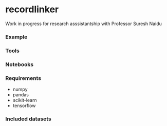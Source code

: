 # recordlinker 

Work in progress for research asssistantship with Professor Suresh Naidu 


### Example 


### Tools 


### Notebooks 


### Requirements 

* numpy 
* pandas 
* scikit-learn 
* tensorflow  


### Included datasets 





